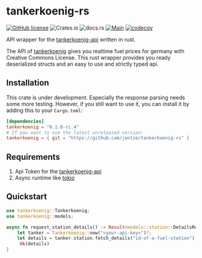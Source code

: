 # tankerkoenig-rs

[![GitHub license](https://img.shields.io/github/license/jontze/tankerkoenig-rs)](https://github.com/jontze/tankerkoenig-rs/blob/main/LICENSE)
![Crates.io](https://img.shields.io/crates/v/tankerkoenig?link=https%3A%2F%2Fcrates.io%2Fcrates%2Ftankerkoenig)
![docs.rs](https://img.shields.io/docsrs/tankerkoenig)
[![Main](https://github.com/jontze/tankerkoenig-rs/actions/workflows/main.yml/badge.svg)](https://github.com/jontze/tankerkoenig-rs/actions/workflows/main.yml)
[![codecov](https://codecov.io/gh/jontze/tankerkoenig-rs/branch/main/graph/badge.svg?token=0EN6ODWIDC)](https://codecov.io/gh/jontze/tankerkoenig-rs)

API wrapper for the [tankerkoenig-api](https://creativecommons.tankerkoenig.de/) written in rust.

The API of [tankerkoenig](https://creativecommons.tankerkoenig.de/) gives you realtime fuel prices for germany with Creative Commons License. This rust wrapper provides you ready deserialized structs and an easy to use and strictly typed api.

## Installation

This crate is under development. Especially the response parsing needs some more testing. However, if you still want to use it, you can install it by adding this to your `Cargo.toml`:

```toml
[dependencies]
tankerkoenig = "0.1.0-rc.4"
# If you want to use the latest unreleased version:
tankerkoenig = { git = "https://github.com/jontze/tankerkoenig-rs" }

```

## Requirements

1. Api Token for the [tankerkoenig-api](https://creativecommons.tankerkoenig.de/)
2. Async runtime like [tokio](https://crates.io/crates/tokio)

## Quickstart

```rust
use tankerkoenig::Tankerkoenig;
use tankerkoenig::models;

async fn request_station_details() -> Result<models::station::DetailsResponse, tankerkoenig::Error> {
    let tanker = Tankerkoenig::new("<your-api-key>")?;
    let details = tanker.station.fetch_details("id-of-a-fuel-station").await?;
     Ok(details)
}
```
